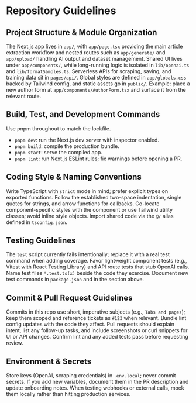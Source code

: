 # Repository Guidelines

## Project Structure & Module Organization
The Next.js app lives in `app/`, with `app/page.tsx` providing the main article extraction workflow and nested routes such as `app/generate/` and `app/upload/` handling AI output and dataset management. Shared UI lives under `app/components/`, while long-running logic is isolated in `lib/openai.ts` and `lib/formatSamples.ts`. Serverless APIs for scraping, saving, and training data sit in `pages/api/`. Global styles are defined in `app/globals.css` backed by Tailwind config, and static assets go in `public/`. Example: place a new author form at `app/components/AuthorForm.tsx` and surface it from the relevant route.

## Build, Test, and Development Commands
Use pnpm throughout to match the lockfile.
- `pnpm dev`: run the Next.js dev server with inspector enabled.
- `pnpm build`: compile the production bundle.
- `pnpm start`: serve the compiled app.
- `pnpm lint`: run Next.js ESLint rules; fix warnings before opening a PR.

## Coding Style & Naming Conventions
Write TypeScript with `strict` mode in mind; prefer explicit types on exported functions. Follow the established two-space indentation, single quotes for strings, and arrow functions for callbacks. Co-locate component-specific styles with the component or use Tailwind utility classes; avoid inline style objects. Import shared code via the `@/` alias defined in `tsconfig.json`.

## Testing Guidelines
The `test` script currently fails intentionally; replace it with a real test command when adding coverage. Favor lightweight component tests (e.g., Vitest with React Testing Library) and API route tests that stub OpenAI calls. Name test files `*.test.ts(x)` beside the code they exercise. Document new test commands in `package.json` and in the section above.

## Commit & Pull Request Guidelines
Commits in this repo use short, imperative subjects (e.g., `Tabs and pages`); keep them scoped and reference tickets as `#123` when relevant. Bundle lint config updates with the code they affect. Pull requests should explain intent, list any follow-up tasks, and include screenshots or curl snippets for UI or API changes. Confirm lint and any added tests pass before requesting review.

## Environment & Secrets
Store keys (OpenAI, scraping credentials) in `.env.local`; never commit secrets. If you add new variables, document them in the PR description and update onboarding notes. When testing webhooks or external calls, mock them locally rather than hitting production services.
